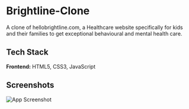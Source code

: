 
# Brightline-Clone

A clone of hellobrightline.com, a Healthcare website specifically for kids and their families to get exceptional behavioural and mental health care.


## Tech Stack

**Frontend:** HTML5, CSS3, JavaScript



## Screenshots

![App Screenshot](https://roshan-patro.github.io/images/Brightline_CoverPage.png)

